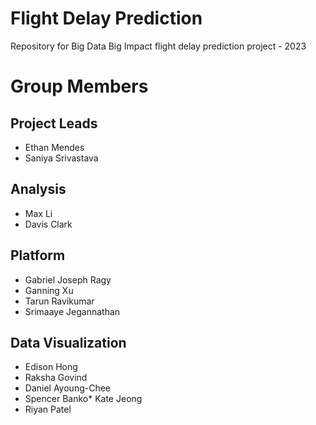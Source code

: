 # Flight Delay Prediction
Repository for Big Data Big Impact flight delay prediction project - 2023

# Group Members
## Project Leads
* Ethan Mendes
* Saniya Srivastava

## Analysis
* Max Li
* Davis Clark

## Platform
* Gabriel Joseph Ragy
* Ganning Xu
* Tarun Ravikumar
* Srimaaye Jegannathan

## Data Visualization
* Edison Hong
* Raksha Govind
* Daniel Ayoung-Chee
* Spencer Banko* Kate Jeong
* Riyan Patel
